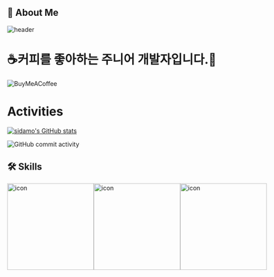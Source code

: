 ## 🚀 About Me

![header](https://capsule-render.vercel.app/api?type=waving&&color=timeGradient&height=300&section=header&text=@dev.sidamo&fontSize=90)

# ☕커피를 좋아하는 주니어 개발자입니다.👋

![BuyMeACoffee](https://img.shields.io/badge/Buy%20Me%20a%20Coffee-ffdd00?style=for-the-badge&logo=buy-me-a-coffee&logoColor=black)

# Activities

[![sidamo's GitHub stats](https://github-readme-stats.vercel.app/api?username=sidamodev)](https://github.com/sidamodev/fPage)

![GitHub commit activity](https://img.shields.io/github/commit-activity/w/sidamodev/swea)

## 🛠 Skills

<div style="display: flex; align-items: flex-start;"><img src="https://techstack-generator.vercel.app/js-icon.svg" alt="icon" width="200" height="200" /><img src="https://techstack-generator.vercel.app/ts-icon.svg" alt="icon" width="200" height="200" /><img src="https://techstack-generator.vercel.app/django-icon.svg" alt="icon" width="200" height="200" /></div>
<!-- ![JavaScript](https://img.shields.io/badge/javascript-%23323330.svg?style=for-the-badge&logo=javascript&logoColor=%23F7DF1E)
![NodeJS](https://img.shields.io/badge/node.js-6DA55F?style=for-the-badge&logo=node.js&logoColor=white)
![Python](https://img.shields.io/badge/python-3670A0?style=for-the-badge&logo=python&logoColor=ffdd54)
![Django](https://img.shields.io/badge/django-%23092E20.svg?style=for-the-badge&logo=django&logoColor=white) -->
